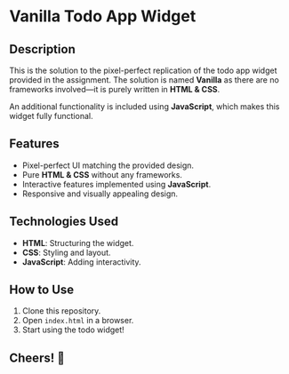 # Vanilla Todo App Widget

## Description
This is the solution to the pixel-perfect replication of the todo app widget provided in the assignment. The solution is named **Vanilla** as there are no frameworks involved—it is purely written in **HTML & CSS**.

An additional functionality is included using **JavaScript**, which makes this widget fully functional.

## Features
- Pixel-perfect UI matching the provided design.
- Pure **HTML & CSS** without any frameworks.
- Interactive features implemented using **JavaScript**.
- Responsive and visually appealing design.

## Technologies Used
- **HTML**: Structuring the widget.
- **CSS**: Styling and layout.
- **JavaScript**: Adding interactivity.

## How to Use
1. Clone this repository.
2. Open `index.html` in a browser.
3. Start using the todo widget!

## Cheers! 🎉
